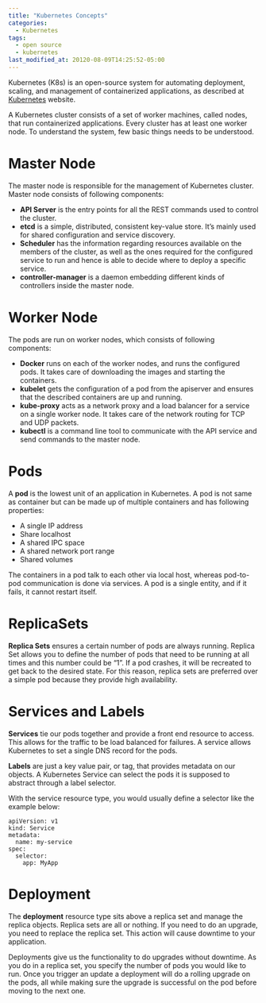 ```yaml
---
title: "Kubernetes Concepts"
categories:
  - Kubernetes
tags:
  - open source
  - kubernetes
last_modified_at: 20120-08-09T14:25:52-05:00
---
```


Kubernetes (K8s) is an open-source system for automating deployment, scaling, and management of containerized applications, as described at [Kubernetes](https://kubernetes.io/) website.

A Kubernetes cluster consists of a set of worker machines, called nodes, that run containerized applications. Every cluster has at least one worker node. To understand the system, few basic things needs to be understood.

# Master Node
The master node is responsible for the management of Kubernetes cluster. Master node consists of following components:
* **API Server** is the entry points for all the REST commands used to control the cluster.
* **etcd** is a simple, distributed, consistent key-value store. It’s mainly used for shared configuration and service discovery. 
* **Scheduler** has the information regarding resources available on the members of the cluster, as well as the ones required for the configured service to run and hence is able to decide where to deploy a specific service. 
* **controller-manager** is a daemon embedding different kinds of controllers inside the master node. 

# Worker Node
The pods are run on worker nodes, which consists of following components:
* **Docker** runs on each of the worker nodes, and runs the configured pods. It takes care of downloading the images and starting the containers.
* **kubelet** gets the configuration of a pod from the apiserver and ensures that the described containers are up and running.
* **kube-proxy** acts as a network proxy and a load balancer for a service on a single worker node. It takes care of the network routing for TCP and UDP packets.
* **kubectl** is a command line tool to communicate with the API service and send commands to the master node.

# Pods
A **pod** is the lowest unit of an application in Kubernetes. A pod is not same as container but can be made up of multiple containers and has following properties:
* A single IP address
* Share localhost
* A shared IPC space
* A shared network port range
* Shared volumes

The containers in a pod talk to each other via local host, whereas pod-to-pod communication is done via services. A pod is a single entity, and if it fails, it cannot restart itself.

# ReplicaSets
**Replica Sets** ensures a certain number of pods are always running. Replica Set allows you to define the number of pods that need to be running at all times and this number could be “1”. If a pod crashes, it will be recreated to get back to the desired state. For this reason, replica sets are preferred over a simple pod because they provide high availability.

# Services and Labels
**Services** tie our pods together and provide a front end resource to access. This allows for the traffic to be load balanced for failures. A service allows Kubernetes to set a single DNS record for the pods.

**Labels** are just a key value pair, or tag, that provides metadata on our objects. A Kubernetes Service can select the pods it is supposed to abstract through a label selector. 

With the service resource type, you would usually define a selector like the example below:
```
apiVersion: v1
kind: Service
metadata:
  name: my-service
spec:
  selector:
    app: MyApp
```

# Deployment
The **deployment** resource type sits above a replica set and manage the replica objects. Replica sets are all or nothing. If you need to do an upgrade, you need to replace the replica set. This action will cause downtime to your application.

Deployments give us the functionality to do upgrades without downtime. As you do in a replica set, you specify the number of pods you would like to run. Once you trigger an update a deployment will do a rolling upgrade on the pods, all while making sure the upgrade is successful on the pod before moving to the next one.
